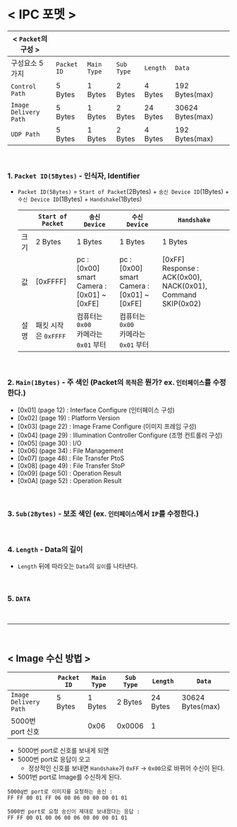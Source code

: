 # < IPC 포멧 >

|< `Packet`의 구성 >|||||||
|-|-|-|-|-|-|-|
| 구성요소 5가지            | `Packet ID`| `Main Type` | `Sub Type` | `Length` | `Data`           | 
| `Control Path`           | 5 Bytes    | 1 Bytes     | 2 Bytes    | 4 Bytes  | 192 Bytes(max)   |
| `Image Delivery Path`    | 5 Bytes    | 1 Bytes     | 2 Bytes    | 24 Bytes | 30624 Bytes(max) |
| `UDP Path`               | 5 Bytes    | 1 Bytes     | 2 Bytes    | 4 Bytes  | 192 Bytes(max)   |

<br>

### 1. `Packet ID(5Bytes)` - 인식자, Identifier

+ `Packet ID(5Bytes)` = `Start of Packet`(2Bytes) + `송신 Device ID`(1Bytes) + `수신 Device ID`(1Bytes) + `Handshake`(1Bytes)
   

    || `Start of Packet` | `송신 Device` | `수신 Device` | `Handshake` |
    |-|-|-|-|-|
    | 크기 | 2 Bytes  | 1 Bytes |  1 Bytes |  1 Bytes | 
    | 값   | [0xFFFF] | pc : [0x00]<br> smart Camera : [0x01] ~ [0xFE] |  pc : [0x00]<br> smart Camera : [0x01] ~ [0xFE] |  [0xFF]<br> Response : ACK(0x00), NACK(0x01), Command SKIP(0x02) | 
    | 설명 |패킷 시작은 `0xFFFF` | 컴퓨터는 `0x00` <br> 카메라는 `0x01` 부터 | 컴퓨터는 `0x00` <br> 카메라는 `0x01` 부터 | 

<br>

### 2. `Main(1Bytes)` - 주 색인 (Packet의 `목적`은 뭔가? ex. `인터페이스`를 수정한다.)

+ [0x01] (page 12) : Interface Configure (인터페이스 구성) 
+ [0x02] (page 19) : Platform Version
+ [0x03] (page 22) : Image Frame Configure (이미지 프레임 구성)
+ [0x04] (page 29) : Illumination Controller Configure (조명 컨트롤러 구성)
+ [0x05] (page 30) : I/O
+ [0x06] (page 34) : File Management
+ [0x07] (page 48) : File Transfer PtoS
+ [0x08] (page 49) : File Transfer StoP
+ [0x09] (page 50) : Operation Result
+ [0x0A] (page 52) : Operation Result

<br>

### 3. `Sub(2Bytes)` - 보조 색인 (ex. `인터페이스`에서 `IP`를 수정한다.)

<br>

### 4. `Length` - Data의 길이
- `Length` 뒤에 따라오는 `Data`의 `길이`를 나타낸다.

<br>

### 5. `DATA`

<br>

---

<br>

## < Image 수신 방법 > 

|                          | `Packet ID`| `Main Type` | `Sub Type` | `Length` | `Data`           | 
|-                         |-           |-            |-           |-         |-                 |
| `Image Delivery Path`    | 5 Bytes    | 1 Bytes     | 2 Bytes    | 24 Bytes | 30624 Bytes(max) |
| 5000번 port 신호         |             | 0x06       | 0x0006     | 1        | 

- 5000번 port로 신호를 보내게 되면
- 5000번 port로 응답이 오고
    - 정상적인 신호를 보내면 `Handshake`가 `0xFF` -> `0x00`으로 바뀌어 수신이 된다. 
- 5001번 port로 Image를 수신하게 된다. 

```
5000q번 port로 이미지를 요청하는 송신 : 
FF FF 00 01 FF 06 00 06 00 00 00 01 01  

5000번 port로 요청 송신이 제대로 보내졌다는 응답 : 
FF FF 00 01 00 06 00 06 00 00 00 01 01  
```